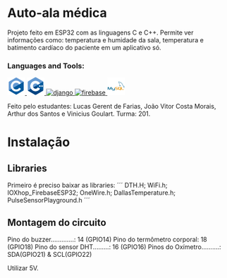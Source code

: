 # Auto-ala médica
Projeto feito em ESP32 com as linguagens C e C++. Permite ver informações como: temperatura e humidade da sala, temperatura e batimento cardíaco do paciente em um aplicativo só.

<h3 align="left">Languages and Tools:</h3>
<p align="left"> <a href="https://www.cprogramming.com/" target="_blank" rel="noreferrer"> <img src="https://raw.githubusercontent.com/devicons/devicon/master/icons/c/c-original.svg" alt="c" width="40" height="40"/> </a> <a href="https://www.w3schools.com/cpp/" target="_blank" rel="noreferrer"> <img src="https://raw.githubusercontent.com/devicons/devicon/master/icons/cplusplus/cplusplus-original.svg" alt="cplusplus" width="40" height="40"/> </a> <a href="https://www.djangoproject.com/" target="_blank" rel="noreferrer"> <img src="https://cdn.worldvectorlogo.com/logos/django.svg" alt="django" width="40" height="40"/> </a> <a href="https://firebase.google.com/" target="_blank" rel="noreferrer"> <img src="https://www.vectorlogo.zone/logos/firebase/firebase-icon.svg" alt="firebase" width="40" height="40"/> </a> <a href="https://www.mysql.com/" target="_blank" rel="noreferrer"> <img src="https://raw.githubusercontent.com/devicons/devicon/master/icons/mysql/mysql-original-wordmark.svg" alt="mysql" width="40" height="40"/> </a> </p>

Feito pelo estudantes:
Lucas Gerent de Farias, João Vitor Costa Morais, Arthur dos Santos e Vinicius Goulart.
Turma: 201.

# Instalação

## Libraries
Primeiro é preciso baixar as libraries:
´´´ DTH.H; WiFi.h; IOXhop_FirebaseESP32; OneWire.h; DallasTemperature.h; PulseSensorPlayground.h ´´´

## Montagem do circuito
Pino do buzzer.............: 14 (GPIO14)
Pino do termômetro corporal: 18 (GPIO18)
Pino do sensor DHT.........: 16 (GPIO16)
Pinos do Oxímetro..........: SDA(GPIO21) & SCL(GPIO22)

Utilizar 5V.
